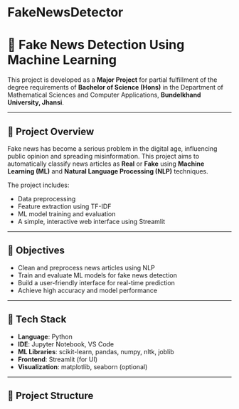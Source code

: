 # FakeNewsDetector

# 📰 Fake News Detection Using Machine Learning

This project is developed as a **Major Project** for partial fulfillment of the degree requirements of **Bachelor of Science (Hons)** in the Department of Mathematical Sciences and Computer Applications, **Bundelkhand University, Jhansi**.

---

## 📌 Project Overview

Fake news has become a serious problem in the digital age, influencing public opinion and spreading misinformation. This project aims to automatically classify news articles as **Real** or **Fake** using **Machine Learning (ML)** and **Natural Language Processing (NLP)** techniques.

The project includes:
- Data preprocessing
- Feature extraction using TF-IDF
- ML model training and evaluation
- A simple, interactive web interface using Streamlit

---

## 🎯 Objectives

- Clean and preprocess news articles using NLP
- Train and evaluate ML models for fake news detection
- Build a user-friendly interface for real-time prediction
- Achieve high accuracy and model performance

---

## 🔧 Tech Stack

- **Language**: Python
- **IDE**: Jupyter Notebook, VS Code
- **ML Libraries**: scikit-learn, pandas, numpy, nltk, joblib
- **Frontend**: Streamlit (for UI)
- **Visualization**: matplotlib, seaborn (optional)

---

## 📁 Project Structure

